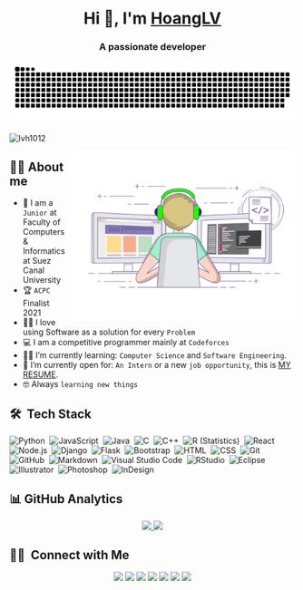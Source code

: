 <h1 align="center">Hi 👋, I'm <a href="#" target="blank">HoangLV</a></h1>
<h3 align="center">A passionate developer</h3>

<div align="center">
    <a href="https://github.io/">
    <img src="imgs/grid-snake.svg" alt="snake" />
    </a>
</div>

<p align="left"> 
<img src="https://komarev.com/ghpvc/?username=lvh1012&label=Profile%20views&color=0e75b6&style=flat" alt="lvh1012" /> 
</p>

<a target="_blank" align="center">
    <img align="right" top="500" height="300" width="400" alt="GIF"src="imgs/giphy.gif">
</a>

## :sassy_man: About me

- :school: I am a `Junior` at Faculty of Computers & Informatics at Suez Canal University
- :trophy: `ACPC` Finalist 2021
- :technologist: I love using Software as a solution for every `Problem`
- :computer: I am a competitive programmer mainly at `Codeforces`
- :student: I’m currently learning: `Computer Science` and `Software Engineering`.
- :thinking: I’m currently open for: `An Intern` or a new `job opportunity`, this is [MY RESUME](https://drive.google.com).
- :nerd_face: Always `learning new things`
  <br>

## 🛠 &nbsp;Tech Stack

![Python](https://img.shields.io/badge/-Python-05122A?style=flat&logo=python)&nbsp;
![JavaScript](https://img.shields.io/badge/-JavaScript-05122A?style=flat&logo=javascript)&nbsp;
![Java](https://img.shields.io/badge/-Java-05122A?style=flat&logo=Java&logoColor=FFA518)&nbsp;
![C](https://img.shields.io/badge/-C-05122A?style=flat&logo=C&logoColor=A8B9CC)&nbsp;
![C++](https://img.shields.io/badge/-C++-05122A?style=flat&logo=C%2B%2B&logoColor=00599C)&nbsp;
![R (Statistics)](https://img.shields.io/badge/-R-05122A?style=flat&logo=R&logoColor=276DC3)&nbsp;
![React](https://img.shields.io/badge/-React-05122A?style=flat&logo=react)&nbsp;
![Node.js](https://img.shields.io/badge/-Node.js-05122A?style=flat&logo=node.js)&nbsp;
![Django](https://img.shields.io/badge/-Django-05122A?style=flat&logo=django&logoColor=092E20)&nbsp;
![Flask](https://img.shields.io/badge/-Flask-05122A?style=flat&logo=flask)&nbsp;
![Bootstrap](https://img.shields.io/badge/-Bootstrap-05122A?style=flat&logo=bootstrap&logoColor=563D7C)&nbsp;
![HTML](https://img.shields.io/badge/-HTML-05122A?style=flat&logo=HTML5)&nbsp;
![CSS](https://img.shields.io/badge/-CSS-05122A?style=flat&logo=CSS3&logoColor=1572B6)&nbsp;
![Git](https://img.shields.io/badge/-Git-05122A?style=flat&logo=git)&nbsp;
![GitHub](https://img.shields.io/badge/-GitHub-05122A?style=flat&logo=github)&nbsp;
![Markdown](https://img.shields.io/badge/-Markdown-05122A?style=flat&logo=markdown)&nbsp;
![Visual Studio
Code](https://img.shields.io/badge/-Visual%20Studio%20Code-05122A?style=flat&logo=visual-studio-code&logoColor=007ACC)&nbsp;
![RStudio](https://img.shields.io/badge/-RStudio-05122A?style=flat&logo=rstudio)&nbsp;
![Eclipse](https://img.shields.io/badge/-Eclipse-05122A?style=flat&logo=eclipse-ide&logoColor=2C2255)&nbsp;
![Illustrator](https://img.shields.io/badge/-Illustrator-05122A?style=flat&logo=adobe-illustrator)&nbsp;
![Photoshop](https://img.shields.io/badge/-Photoshop-05122A?style=flat&logo=adobe-photoshop)&nbsp;
![InDesign](https://img.shields.io/badge/-InDesign-05122A?style=flat&logo=adobe-indesign)
<br>

## 📊 GitHub Analytics

<p align="center">
    <a href="https://github.com/lvh1012/">
        <p align="center">
            <a href="https://github.com/lvh1012">
                <img height="180em"
                    src="https://github-readme-stats-eight-theta.vercel.app/api?username=lvh1012&show_icons=true&theme=algolia&include_all_commits=true&count_private=true" />
                <img height="180em"
                    src="https://github-readme-stats-eight-theta.vercel.app/api/top-langs/?username=lvh1012&layout=compact&langs_count=8&theme=algolia" />
            </a>
        </p>
    </a>
</p>

## 🤝🏻 &nbsp;Connect with Me

<p align="center">
    <a href="https://www.adityavsingh.com"><img
            src="https://img.shields.io/badge/-adityavsingh.com-3423A6?style=flat&logo=Google-Chrome&logoColor=white" /></a>
    <a href="https://linkedin.com/in/AVS1508"><img
            src="https://img.shields.io/badge/-Aditya%20Vikram%20Singh-0077B5?style=flat&logo=Linkedin&logoColor=white" /></a>
    <a href="mailto:avsingh@umass.edu"><img
            src="https://img.shields.io/badge/-avsingh@umass.edu-D14836?style=flat&logo=Gmail&logoColor=white" /></a>
    <a href="https://instagram.com/adityavs_"><img
            src="https://img.shields.io/badge/-@adityavs__-E4405F?style=flat&logo=Instagram&logoColor=white" /></a>
    <a href="https://facebook.com/AVS1508"><img
            src="https://img.shields.io/badge/-@AVS1508-1877F2?style=flat&logo=Facebook&logoColor=white" /></a>
    <a href="https://www.pinterest.ca/AVS1508"><img
            src="https://img.shields.io/badge/-@AVS1508-BD081C?style=flat&logo=Pinterest&logoColor=white" /></a>
    <a href="https://www.behance.net/AVS1508"><img
            src="https://img.shields.io/badge/-@AVS1508-1769FF?style=flat&logo=Behance&logoColor=white" /></a>
</p>
